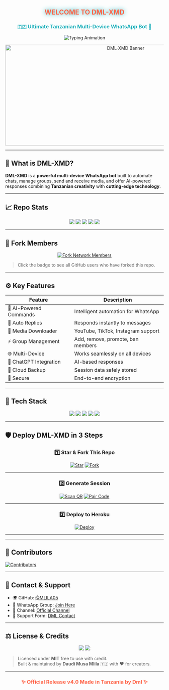 <h2 align="center" style="color:#FF6347; text-shadow:0 0 15px #1BAFBA;">WELCOME TO DML-XMD</h2>

<h3 align="center" style="color:#1BAFBA; font-weight:bold;">
🇹🇿 Ultimate Tanzanian Multi-Device WhatsApp Bot 🤖
</h3>

<p align="center">
  <img src="https://readme-typing-svg.herokuapp.com?font=Fira+Code&weight=600&size=25&duration=3000&pause=1000&color=FF6347&center=true&width=900&height=100&lines=HELLO+WORLD!+👋;MEET+DML-XMD+🤖;REVOLUTIONIZING+WHATSAPP+AUTOMATION;MADE+IN+TANZANIA+BY+DML+💻;FAST+EFFICIENT+AND+SMART+🔥" alt="Typing Animation">
</p>

<p align="center">
  <img alt="DML-XMD Banner" width="750" height="320" src="https://files.catbox.moe/emdr5h.jpg">
</p>

---

## 🚀 What is DML-XMD?

**DML-XMD** is a **powerful multi-device WhatsApp bot** built to automate chats, manage groups, send and receive media, and offer AI-powered responses combining **Tanzanian creativity** with **cutting-edge technology**.

---

## 📈 Repo Stats

<p align="center">
  <img src="https://img.shields.io/github/stars/MLILA05/DML-XMD?style=for-the-badge&logo=github&color=FF6347">
  <img src="https://img.shields.io/github/license/MLILA05/DML-XMD?style=for-the-badge&color=orange">
  <img src="https://img.shields.io/github/repo-size/MLILA05/DML-XMD?style=for-the-badge&color=purple">
  <img src="https://img.shields.io/github/last-commit/MLILA05/DML-XMD?style=for-the-badge&color=yellow">
  <img src="https://komarev.com/ghpvc/?username=MLILA05&label=Profile+Views&color=1BAFBA&style=for-the-badge">
</p>

---

## 🔱 Fork Members

<p align="center">
  <a href="https://github.com/MLILA05/DML-XMD/network/members" target="_blank">
    <img src="https://img.shields.io/badge/VIEW_FORKS-1BAFBA?style=for-the-badge&logo=git&logoColor=white" alt="Fork Network Members">
  </a>
</p>

> Click the badge to see all GitHub users who have forked this repo.

---

## ⚙️ Key Features

| Feature | Description |
|---------|-------------|
| 🤖 AI-Powered Commands | Intelligent automation for WhatsApp |
| 💬 Auto Replies | Responds instantly to messages |
| 🎵 Media Downloader | YouTube, TikTok, Instagram support |
| ⚡ Group Management | Add, remove, promote, ban members |
| 🌐 Multi-Device | Works seamlessly on all devices |
| 🧠 ChatGPT Integration | AI-based responses |
| 💾 Cloud Backup | Session data safely stored |
| 🔐 Secure | End-to-end encryption |

---

## 🧰 Tech Stack

<p align="center">
  <img src="https://img.shields.io/badge/Node.js-339933?style=for-the-badge&logo=node.js&logoColor=white"/>
  <img src="https://img.shields.io/badge/Baileys-MD-blue?style=for-the-badge&logo=whatsapp"/>
  <img src="https://img.shields.io/badge/JavaScript-F7DF1E?style=for-the-badge&logo=javascript&logoColor=black"/>
  <img src="https://img.shields.io/badge/Heroku-430098?style=for-the-badge&logo=heroku&logoColor=white"/>
  <img src="https://img.shields.io/badge/VS_Code-007ACC?style=for-the-badge&logo=visualstudiocode&logoColor=white"/>
</p>

---

## 🛡️ Deploy DML-XMD in 3 Steps

<div align="center">

### 1️⃣ Star & Fork This Repo

[![Star](https://img.shields.io/github/stars/MLILA05/DML-XMD?label=Star&style=for-the-badge&logo=github)](https://github.com/MLILA05/DML-XMD/stargazers)
[![Fork](https://img.shields.io/github/forks/MLILA05/DML-XMD?label=Fork&style=for-the-badge&logo=github)](https://github.com/MLILA05/DML-XMD/forks)

---

### 2️⃣ Generate Session

[![Scan QR](https://img.shields.io/badge/SCAN_QR-FF6347?style=for-the-badge&logo=qr-code&logoColor=white)](https://zokou-session.onrender.com/qr)
[![Pair Code](https://img.shields.io/badge/GET_PAIR_CODE-1BAFBA?style=for-the-badge&logo=connectdevelop&logoColor=white)](https://zokou-session.onrender.com)

---

### 3️⃣ Deploy to Heroku

[![Deploy](https://img.shields.io/badge/DEPLOY_TO_HEROKU-430098?style=for-the-badge&logo=heroku&logoColor=white)](https://dashboard.heroku.com/new?template=https://github.com/MLILA05/DML-XMD)

</div>

---


---

## 🧩 Contributors

[![Contributors](https://contrib.rocks/image?repo=MLILA05/DML-XMD)](https://github.com/MLILA05/DML-XMD/graphs/contributors)

---

## 💬 Contact & Support

- 🌍 GitHub: [@MLILA05](https://github.com/MLILA05)  
- 💬 WhatsApp Group: [Join Here](https://chat.whatsapp.com/FunyTxSwaKI7E5Q4z8YGbS)  
- 📢 Channel: [Official Channel](https://whatsapp.com/channel/0029VbBTnYe4yltFjGWi8K1g)  
- 💬 Support Form: [DML Contact](https://dml-contact.vercel.app)

---

## ⚖️ License & Credits

<p align="center">
  <img src="https://img.shields.io/badge/License-MIT-orange?style=for-the-badge"/>
  <img src="https://img.shields.io/badge/Credits-DML_Team-1BAFBA?style=for-the-badge"/>
</p>

> Licensed under **MIT**  free to use with credit.  
> Built & maintained by **Daudi Musa Mlila** 🇹🇿 with ❤️ for creators.

---

<h3 align="center" style="color:#FF6347;">
✨ Official Release v4.0 Made in Tanzania by Dml ✨
</h3>
